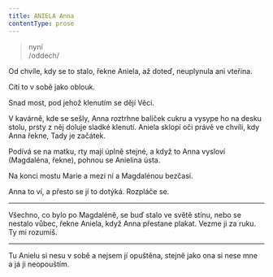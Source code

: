 ```yaml
---
title: ANIELA Anna
contentType: prose
---
```


<section>

> nyní  
> /oddech/

Od chvíle, kdy se to stalo, řekne Aniela, až doteď, neuplynula ani vteřina.

Cítí to v sobě jako oblouk.

Snad most, pod jehož klenutím se dějí Věci.

V kavárně, kde se sešly, Anna roztrhne balíček cukru a vysype ho na desku stolu, prsty z něj doluje sladké klenutí. Aniela sklopí oči právě ve chvíli, kdy Anna řekne, Tady je začátek.

Podívá se na matku, rty mají úplně stejné, a když to Anna vysloví (Magdaléna, řekne), pohnou se Anielina ústa.

Na konci mostu Marie a mezi ní a Magdalénou bezčasí.

Anna to ví, a přesto se jí to dotýká. Rozpláče se.

* * *

Všechno, co bylo po Magdaléně, se buď stalo ve světě stínu, nebo se nestalo vůbec, řekne Aniela, když Anna přestane plakat. Vezme ji za ruku. Ty mi rozumíš.

* * *

Tu Anielu si nesu v sobě a nejsem jí opuštěna, stejně jako ona si nese mne a já ji neopouštím.

</section>
